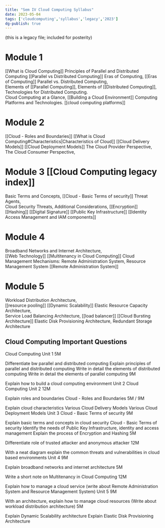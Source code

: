 ```yaml
---
title: "Sem IV Cloud Computing Syllabus"
date: 2023-05-04
tags: ['cloudcomputing','syllabus','legacy','2023']
dg-publish: true
---
```


(this is a legacy file; included for posterity)

# Module 1  
[[What is Cloud Computing]]
Principles of Parallel and Distributed Computing [[Parallel vs Distributed Computing]]
Eras of Computing, [[Eras of Computing]]
Parallel vs. Distributed Computing,  
Elements of [[Parallel Computing]], 
Elements of [[Distributed Computing]],  
Technologies for Distributed Computing.  
Cloud Computing at a Glance, 
[[Building a Cloud Environment]]
Computing Platforms and Technologies. 
[[cloud computing platforms]]

# Module 2 
[[Cloud - Roles and Boundaries]]
[[What is Cloud Computing#Characteristics|Characteristics of Cloud]]
[[Cloud Delivery Models]]
[[Cloud Deployment Models]]
The Cloud Provider Perspective, 
The Cloud Consumer Perspective, 

# Module 3  [[Cloud Computing legacy index]]
Basic Terms and Concepts, [[Cloud - Basic Terms of security]]
Threat Agents,  
Cloud Security Threats, 
Additional Considerations, 
[[Encryption]]
[[Hashing]]
[[Digital Signature]]
[[Public Key Infrastructure]]
[[Identity Access Management and IAM components]]

# Module 4  
Broadband Networks and Internet Architecture,  
[[Web Technology]]
[[Multitenancy in Cloud Computing]]
Cloud Management Mechanisms: Remote Administration System,  Resource Management System [[Remote Administration System]]


# Module 5  
Workload Distribution Architecture,  
[[resource pooling]]
[[Dynamic Scalability]]
Elastic Resource Capacity Architecture,  
Service Load Balancing Architecture,  [[load balancer]]
[[Cloud Bursting Architecture]]
Elastic Disk Provisioning Architecture, 
Redundant Storage Architecture 


## Cloud Computing Important Questions

Cloud Computing Unit 1
5M

Differentiate bw parallel and distributed computing
Explain principles of parallel and distributed computing
Write in detail the elements of distributed computing
Write in detail the elements of parallel computing
9M

Explain how to build a cloud computing environment
Unit 2 Cloud Computing Unit 2
12M

Explain roles and boundaries Cloud - Roles and Boundaries
5M / 9M

Explain cloud characteristics
Various Cloud Delivery Models
Various Cloud Deployment Models
Unit 3 Cloud - Basic Terms of security
9M

Explain basic terms and concepts in cloud security Cloud - Basic Terms of security
Identify the needs of Public Key Infrastructure, identity and access management
Explain the process of Encryption and Hashing
5M

Differentiate role of trusted attacker and anonymous attacker
12M

With a neat diagram explain the common threats and vulnerabilities in cloud based environments
Unit 4
9M

Explain broadband networks and internet architecture
5M

Write a short note on Multitenancy in Cloud Computing
12M

Explain how to manage a cloud service
(write about Remote Administration System and Resource Management System)
Unit 5
9M

With an architecture, explain how to manage cloud resources
(Write about workload distribution architecture)
5M

Explain Dynamic Scalability architecture
Explain Elastic Disk Provisioning Architecture
